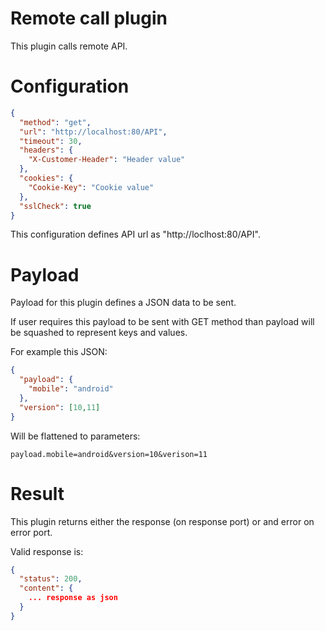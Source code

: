 # Remote call plugin

This plugin calls remote API.

# Configuration

```json
{
  "method": "get",
  "url": "http://localhost:80/API",
  "timeout": 30,
  "headers": {
    "X-Customer-Header": "Header value"
  },
  "cookies": {
    "Cookie-Key": "Cookie value"
  },
  "sslCheck": true
}
```

This configuration defines API url as "http://loclhost:80/API".

# Payload

Payload for this plugin defines a JSON data to be sent. 

If user requires this payload to be sent with GET method than payload will be squashed to represent keys and values.

For example this JSON:

```json
{
  "payload": { 
    "mobile": "android"
  },
  "version": [10,11]
}
```

Will be flattened to parameters:

```
payload.mobile=android&version=10&verison=11
```

# Result

This plugin returns either the response (on response port) or and error on error port.

Valid response is:

```json
{
  "status": 200,
  "content": {
    ... response as json
  }
}
```
